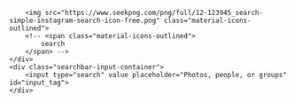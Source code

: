 <div class="searchbar">
    <div class="searchbar-icon-container">

        <img src="https://www.seekpng.com/png/full/12-123945_search-simple-instagram-search-icon-free.png" class="material-icons-outlined">
        <!-- <span class="material-icons-outlined">
            search
        </span> -->
    </div>
    <div class="searchbar-input-container">
        <input type="search" value placeholder="Photos, people, or groups" id="input_tag">
    </div>
</div>
